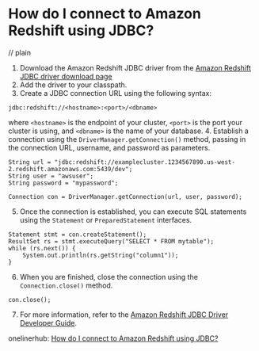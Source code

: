 # How do I connect to Amazon Redshift using JDBC?
// plain

1. Download the Amazon Redshift JDBC driver from the [Amazon Redshift JDBC driver download page](https://docs.aws.amazon.com/redshift/latest/mgmt/configure-jdbc-connection.html)
2. Add the driver to your classpath.
3. Create a JDBC connection URL using the following syntax:
```
jdbc:redshift://<hostname>:<port>/<dbname>
```
where `<hostname>` is the endpoint of your cluster, `<port>` is the port your cluster is using, and `<dbname>` is the name of your database.
4. Establish a connection using the `DriverManager.getConnection()` method, passing in the connection URL, username, and password as parameters.

```
String url = "jdbc:redshift://examplecluster.1234567890.us-west-2.redshift.amazonaws.com:5439/dev";
String user = "awsuser";
String password = "mypassword";

Connection con = DriverManager.getConnection(url, user, password);
```
5. Once the connection is established, you can execute SQL statements using the `Statement` or `PreparedStatement` interfaces.

```
Statement stmt = con.createStatement();
ResultSet rs = stmt.executeQuery("SELECT * FROM mytable");
while (rs.next()) {
    System.out.println(rs.getString("column1"));
}
```
6. When you are finished, close the connection using the `Connection.close()` method.

```
con.close();
```
7. For more information, refer to the [Amazon Redshift JDBC Driver Developer Guide](https://docs.aws.amazon.com/redshift/latest/mgmt/configure-jdbc-connection.html).

onelinerhub: [How do I connect to Amazon Redshift using JDBC?](https://onelinerhub.com/amazon-redshift/how-do-i-connect-to-amazon-redshift-using-jdbc)